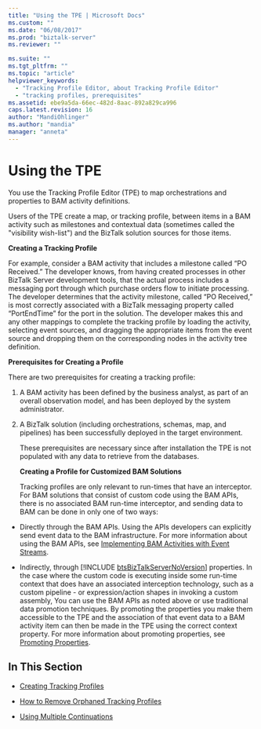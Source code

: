 ```yaml
---
title: "Using the TPE | Microsoft Docs"
ms.custom: ""
ms.date: "06/08/2017"
ms.prod: "biztalk-server"
ms.reviewer: ""

ms.suite: ""
ms.tgt_pltfrm: ""
ms.topic: "article"
helpviewer_keywords: 
  - "Tracking Profile Editor, about Tracking Profile Editor"
  - "tracking profiles, prerequisites"
ms.assetid: ebe9a5da-66ec-482d-8aac-892a829ca996
caps.latest.revision: 16
author: "MandiOhlinger"
ms.author: "mandia"
manager: "anneta"
---
```

# Using the TPE
You use the Tracking Profile Editor (TPE) to map orchestrations and properties to BAM activity definitions.  
  
 Users of the TPE create a map, or tracking profile, between items in a BAM activity such as milestones and contextual data (sometimes called the "visibility wish-list") and the BizTalk solution sources for those items.  
  
 **Creating a Tracking Profile**  
  
 For example, consider a BAM activity that includes a milestone called “PO Received.” The developer knows, from having created processes in other BizTalk Server development tools, that the actual process includes a messaging port through which purchase orders flow to initiate processing. The developer determines that the activity milestone, called “PO Received,” is most correctly associated with a BizTalk messaging property called “PortEndTime” for the port in the solution. The developer makes this and any other mappings to complete the tracking profile by loading the activity, selecting event sources, and dragging the appropriate items from the event source and dropping them on the corresponding nodes in the activity tree definition.  
  
 **Prerequisites for Creating a Profile**  
  
 There are two prerequisites for creating a tracking profile:  
  
1. A BAM activity has been defined by the business analyst, as part of an overall observation model, and has been deployed by the system administrator.  
  
2. A BizTalk solution (including orchestrations, schemas, map, and pipelines) has been successfully deployed in the target environment.  
  
   These prerequisites are necessary since after installation the TPE is not populated with any data to retrieve from the databases.  
  
   **Creating a Profile for Customized BAM Solutions**  
  
   Tracking profiles are only relevant to run-times that have an interceptor. For BAM solutions that consist of custom code using the BAM APIs, there is no associated BAM run-time interceptor, and sending data to BAM can be done in only one of two ways:  
  
- Directly through the BAM APIs. Using the APIs developers can explicitly send event data to the BAM infrastructure. For more information about using the BAM APIs, see [Implementing BAM Activities with Event Streams](../core/implementing-bam-activities-with-event-streams.md).  
  
- Indirectly, through [!INCLUDE [btsBizTalkServerNoVersion](../includes/btsbiztalkservernoversion-md.md)] properties. In the case where the custom code is executing inside some run-time context that does have an associated interception technology, such as a custom pipeline - or expression/action shapes in invoking a custom assembly, You can use the BAM APIs as noted above or use traditional data promotion techniques. By promoting the properties you make them accessible to the TPE and the association of that event data to a BAM activity item can then be made in the TPE using the correct context property. For more information about promoting properties, see [Promoting Properties](../core/promoting-properties.md).  
  
## In This Section  
  
-   [Creating Tracking Profiles](../core/creating-tracking-profiles.md)  
  
-   [How to Remove Orphaned Tracking Profiles](../core/how-to-remove-orphaned-tracking-profiles.md)  
  
-   [Using Multiple Continuations](../core/using-multiple-continuations.md)